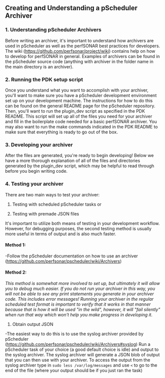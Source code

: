 ## Creating and Understanding a pScheduler Archiver

### 1. Understanding pScheduler Archivers
Before writing an archiver, it's important to understand how archivers are used in pScheduler as well as the perfSONAR 
best practices for developers. The wiki (https://github.com/perfsonar/project/wiki) contains help on how to develop for perfSONAR
in general. Examples of archivers can be found in the pScheduler source code (anything with archiver in the folder name in the 
main directory is an archiver).

### 2. Running the PDK setup script
Once you understand what you want to accomplish with your archiver, you'll want to make sure you have a pScheduler development 
environment set up on your development machine. The instructions for how to do this can be found on the general README page for 
the pScheduler repository. Then, you'll want to run the plugin_dev script as specified in the PDK README. This script will set 
up all of the files you need for your archiver and fill in the boilerplate code needed for a basic perfSONAR archiver. You
may also want to run the make commands indicated in the PDK README to make sure that everything is ready to go out of the box.

### 3. Developing your archiver
After the files are generated, you're ready to begin developing! Below we have a more thorough explanation of all of the files 
and directories generated by the plugin_dev script, which may be helpful to read through before you begin writing code.

### 4. Testing your archiver
There are two main ways to test your archiver:

1. Testing with scheduled pScheduler tasks or

2. Testing with premade JSON files

It's important to utilize both means of testing in your development workflow. However, for debugging purposes, the second 
testing method is usually more useful in terms of output and is also much faster.

#### Method 1:

-Follow the pScheduler documentation on how to use an archiver (https://github.com/perfsonar/pscheduler/wiki/Archivers)

#### Method 2:

_This method is somewhat more involved to set up, but ultimately it will allow you to debug much easier. If you do not run 
your archiver in this way, you will *not* be able to see any print statements you generate in your archiver code. *This 
includes error messages!* Running your archiver in the regular scheduled test format is important to verify that it works 
in that manner because that is how it will be used "in the wild", however, it will "fail silently" when run that way which won't 
help you make progress in developing it._

1. Obtain output JSON

-The easiest way to do this is to use the syslog archiver provided by pScheduler (https://github.com/perfsonar/pscheduler/wiki/Archivers#syslog)
Run a pScheduler task of your choice (a good default choice is idle) and output to the syslog archiver. The syslog archiver 
will generate a JSON blob of output that you can then use with your archiver. To access the output from the syslog archiver 
type in 
```sudo less /var/log/messages``` and use ```<``` to go to the end of the file (where your output should be if you just ran
 the task)

